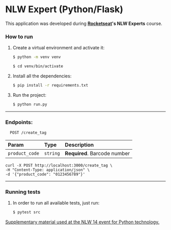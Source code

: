# NLW Expert (Python/Flask)

This application was developed during **[Rocketseat](https://www.rocketseat.com.br/)'s NLW Experts** course.


### How to run
1. Create a virtual environment and activate it:
    ```bash
    $ python -m venv venv

    $ cd venv/bin/activate
    ```

1. Install all the dependencies:
    ```bash
    $ pip install -r requirements.txt
    ```

1. Run the project:
    ```bash
    $ python run.py
    ``` 
---

### Endpoints:
```http
  POST /create_tag
```
|     Param   | Type       | Description                         |
| :---------- | :--------- | :---------------------------------- |
| `product_code` | `string` | **Required**. Barcode number       |

```curl
curl -X POST http://localhost:3000/create_tag \
-H "Content-Type: application/json" \
-d '{"product_code": "0123456789"}'
```
---
### Running tests
1. In order to run all available tests, just run:    
    ```bash
    $ pytest src
    ```
[Supplementary material used at the NLW 14 event for Python technology.](https://efficient-sloth-d85.notion.site/Python-56021db9158c4c969720648c612c8204#c644efdd2fc7496ab80c0825dd7853b7)
